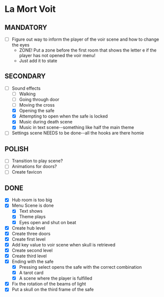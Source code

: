 # La Mort Voit

## MANDATORY

- [ ] Figure out way to inform the player of the voir scene and how to change the eyes
	* ZONE! Put a zone before the first room that shows the letter e if the player has not opened
	  the voir menu!
	* Just add it to state

## SECONDARY

- [ ] Sound effects
	- [ ] Walking
	- [ ] Going through door
	- [ ] Moving the cross
	- [x] Opening the safe
	- [x] Attempting to open when the safe is locked
	- [x] Music during death scene
	- [x] Music in text scene--something like half the main theme
- [ ] Settings scene NEEDS to be done--all the hooks are there homie

## POLISH

- [ ] Transition to play scene?
- [ ] Animations for doors?
- [ ] Create favicon

## DONE

- [x] Hub room is too big
- [x] Menu Scene is done
	- [x] Text shows
	- [x] Theme plays
	- [x] Eyes open and shut on beat
- [x] Create hub level
- [x] Create three doors
- [x] Create first level
- [x] Add key value to voir scene when skull is retrieved
- [x] Create second level
- [x] Create third level
- [x] Ending with the safe
	- [x] Pressing select opens the safe with the correct combination
	- [x] A tarot card
	- [x] A scene where the player is fulfilled
- [x] Fix the rotation of the beams of light
- [x] Put a skull on the third frame of the safe